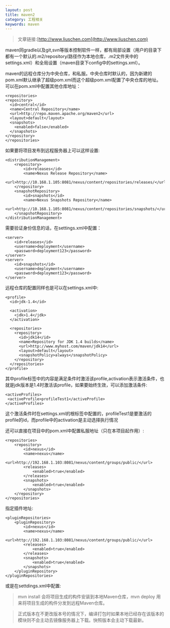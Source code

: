 ```yaml
---
layout: post
title: maven2
category: 工程相关
keywords: maven
---
```


>文章链接:[http://www.liuschen.com](http://www.liuschen.com)

maven同gradle以及git,svn等版本控制软件一样，都有局部设置（用户的目录下都有一个默认的.m2/repository/路径作为本地仓库，.m2文件夹中的settings.xml）和全局设置（maven目录下config中的settings.xml）。

maven的远程仓库分为中央仓库，和私服。中央仓库时默认的，因为新建的pom.xml默认继承了超级pom.xml而这个超级pom.xml配置了中央仓库的地址。可以在pom.xml中配置其他仓库地址：

	<repositories>  
    <repository>  
      <id>central</id>  
      <name>Central Repository</name>  
      <url>http://repo.maven.apache.org/maven2</url>  
      <layout>default</layout>  
      <snapshots>  
        <enabled>false</enabled>  
      </snapshots>  
    </repository>  
  	</repositories>


如果要将项目发布到远程服务器上可以这样设置:

	<distributionManagement>
		<repository>
			<id>releases</id>
			<name>Nexus Release Repository</name>
			<url>http://10.168.1.105:8081/nexus/content/repositories/releases/</url>
		</repository>
		<snapshotRepository>
			<id>snapshots</id>
			<name>Nexus Snapshots Repository</name>
			<url>http://10.168.1.105:8081/nexus/content/repositories/snapshots/</url>
		</snapshotRepository>
	</distributionManagement>

需要验证身份信息的话，在settings.xml中配置：

	<server>  
		<id>releases</id>  
		<username>deployment</username>  
		<password>deployment123</password>  
	</server>
	<server>
		<id>snapshots</id>  
		<username>deployment</username>  
		<password>deployment123</password>  
	</server>

远程仓库的配置同样也是可以在settings.xml中:

	<profile>
      <id>jdk-1.4</id>

      <activation>
        <jdk>1.4</jdk>
      </activation>

      <repositories>
        <repository>
          <id>jdk14</id>
          <name>Repository for JDK 1.4 builds</name>
          <url>http://www.myhost.com/maven/jdk14</url>
          <layout>default</layout>
          <snapshotPolicy>always</snapshotPolicy>
        </repository>
      </repositories>
    </profile>

其中profile标签中的内容是满足条件时激活该profile,activation表示激活条件，也就是jdk版本是1.4时激活该profile，如果要始终生效，可以添加激活条件:

	<activeProfiles>  
     <activeProfile>profileTest1</activeProfile>  
	</activeProfiles>

这个激活条件时在settings.xml的根标签中配置的，profileTest1是要激活的profile的id，而profile中的activation是主动选择执行情况

还可以直接在项目中的pom.xml中配置私服地址（只在本项目起作用）:

	<repositories>  
        <repository>  
            <id>nexus</id>  
            <name>nexus</name>  
            <url>http://192.168.1.103:8081/nexus/content/groups/public/</url>  
            <releases>  
                <enabled>true</enabled>  
            </releases>  
            <snapshots>  
                <enabled>true</enabled>  
            </snapshots>  
        </repository>  
    </repositories>  

指定插件地址:

	<pluginRepositories>  
        <pluginRepository>  
            <id>nexus</id>  
            <name>nexus</name>  
            <url>http://192.168.1.103:8081/nexus/content/groups/public/</url>  
            <releases>  
                <enabled>true</enabled>  
            </releases>  
            <snapshots>  
                <enabled>true</enabled>  
            </snapshots>  
        </pluginRepository>  
    </pluginRepositories>

或是在settdings.xml中配置:

>mvn install 会将项目生成的构件安装到本地Maven仓库，mvn deploy 用来将项目生成的构件分发到远程Maven仓库。

>正式版本在不更改版本号的情况下，编译打包时如果本地已经存在该版本的模块则不会主动去镜像服务器上下载。快照版本会主动下载最新。